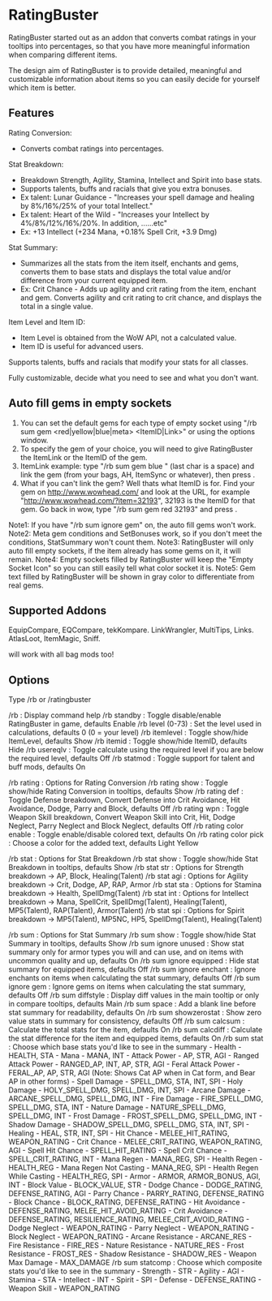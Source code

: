 # RatingBuster

RatingBuster started out as an addon that converts combat ratings in your tooltips into percentages, so that you have more meaningful information when comparing different items.

The design aim of RatingBuster is to provide detailed, meaningful and customizable information about items so you can easily decide for yourself which item is better.


## Features

Rating Conversion:
  * Converts combat ratings into percentages.

Stat Breakdown:
  * Breakdown Strength, Agility, Stamina, Intellect and Spirit into base stats.
  * Supports talents, buffs and racials that give you extra bonuses.
  * Ex talent: Lunar Guidance - "Increases your spell damage and healing by 8%/16%/25% of your total Intellect."
  * Ex talent: Heart of the Wild - "Increases your Intellect by 4%/8%/12%/16%/20%. In addition, ......etc"
  * Ex: +13 Intellect (+234 Mana, +0.18% Spell Crit, +3.9 Dmg)

Stat Summary:
  * Summarizes all the stats from the item itself, enchants and gems, converts them to base stats and displays the total value and/or difference from your current equipped item.
  * Ex: Crit Chance - Adds up agility and crit rating from the item, enchant and gem. Converts agility and crit rating to crit chance, and displays the total in a single value.

Item Level and Item ID:
  * Item Level is obtained from the WoW API, not a calculated value.
  * Item ID is useful for advanced users.

Supports talents, buffs and racials that modify your stats for all classes.

Fully customizable, decide what you need to see and what you don't want.


## Auto fill gems in empty sockets
1. You can set the default gems for each type of empty socket using "/rb sum gem <red|yellow|blue|meta> <ItemID|Link>" or using the options window.
2. To specify the gem of your choice, you will need to give RatingBuster the ItemLink or the ItemID of the gem.
3. ItemLink example: type "/rb sum gem blue " (last char is a space) and link the gem (from your bags, AH, ItemSync or whatever), then press <enter>.
4. What if you can't link the gem? Well thats what ItemID is for. Find your gem on http://www.wowhead.com/ and look at the URL,
   for example "http://www.wowhead.com/?item=32193", 32193 is the ItemID for that gem.
   Go back in wow, type "/rb sum gem red 32193" and press <enter>.

Note1: If you have "/rb sum ignore gem" on, the auto fill gems won't work.
Note2: Meta gem conditions and SetBonuses work, so if you don't meet the conditions, StatSummary won't count them.
Note3: RatingBuster will only auto fill empty sockets, if the item already has some gems on it, it will remain.
Note4: Empty sockets filled by RatingBuster will keep the "Empty Socket Icon" so you can still easily tell what color socket it is.
Note5: Gem text filled by RatingBuster will be shown in gray color to differentiate from real gems.


## Supported Addons

EquipCompare, EQCompare, tekKompare.
LinkWrangler, MultiTips, Links.
AtlasLoot, ItemMagic, Sniff.

will work with all bag mods too!


## Options

Type /rb or /ratingbuster

/rb : Display command help
/rb standby : Toggle disable/enable RatingBuster in game, defaults Enable
/rb level (0-73) : Set the level used in calculations, defaults 0 (0 = your level)
/rb itemlevel : Toggle show/hide ItemLevel, defaults Show
/rb itemid : Toggle show/hide ItemID, defaults Hide
/rb usereqlv : Toggle calculate using the required level if you are below the required level, defaults Off
/rb statmod : Toggle support for talent and buff mods, defaults On

/rb rating : Options for Rating Conversion
/rb rating show : Toggle show/hide Rating Conversion in tooltips, defaults Show
/rb rating def : Toggle Defense breakdown, Convert Defense into Crit Avoidance, Hit Avoidance, Dodge, Parry and Block, defaults Off
/rb rating wpn : Toggle Weapon Skill breakdown, Convert Weapon Skill into Crit, Hit, Dodge Neglect, Parry Neglect and Block Neglect, defaults Off
/rb rating color enable : Toggle enable/disable colored text, defaults On
/rb rating color pick : Choose a color for the added text, defaults Light Yellow

/rb stat : Options for Stat Breakdown
/rb stat show : Toggle show/hide Stat Breakdown in tooltips, defaults Show
/rb stat str : Options for Strength breakdown -> AP, Block, Healing(Talent)
/rb stat agi : Options for Agility breakdown -> Crit, Dodge, AP, RAP, Armor
/rb stat sta : Options for Stamina breakdown -> Health, SpellDmg(Talent)
/rb stat int : Options for Intellect breakdown -> Mana, SpellCrit, SpellDmg(Talent), Healing(Talent), MP5(Talent), RAP(Talent), Armor(Talent)
/rb stat spi : Options for Spirit breakdown -> MP5(Talent), MP5NC, HP5, SpellDmg(Talent), Healing(Talent)

/rb sum : Options for Stat Summary
/rb sum show : Toggle show/hide Stat Summary in tooltips, defaults Show
/rb sum ignore unused : Show stat summary only for armor types you will and can use, and on items with uncommon quality and up, defaults On
/rb sum ignore equipped : Hide stat summary for equipped items, defaults Off
/rb sum ignore enchant : Ignore enchants on items when calculating the stat summary, defaults Off
/rb sum ignore gem : Ignore gems on items when calculating the stat summary, defaults Off
/rb sum diffstyle : Display diff values in the main tooltip or only in compare tooltips, defaults Main
/rb sum space : Add a blank line before stat summary for readability, defaults On
/rb sum showzerostat : Show zero value stats in summary for consistency, defaults Off
/rb sum calcsum : Calculate the total stats for the item, defaults On
/rb sum calcdiff : Calculate the stat difference for the item and equipped items, defaults On
/rb sum stat : Choose which base stats you'd like to see in the summary
	- Health - HEALTH, STA
	- Mana - MANA, INT
	- Attack Power - AP, STR, AGI
	- Ranged Attack Power - RANGED_AP, INT, AP, STR, AGI
	- Feral Attack Power - FERAL_AP, AP, STR, AGI (Note: Shows Cat AP when in Cat form, and Bear AP in other forms)
	- Spell Damage - SPELL_DMG, STA, INT, SPI
	- Holy Damage - HOLY_SPELL_DMG, SPELL_DMG, INT, SPI
	- Arcane Damage - ARCANE_SPELL_DMG, SPELL_DMG, INT
	- Fire Damage - FIRE_SPELL_DMG, SPELL_DMG, STA, INT
	- Nature Damage - NATURE_SPELL_DMG, SPELL_DMG, INT
	- Frost Damage - FROST_SPELL_DMG, SPELL_DMG, INT
	- Shadow Damage - SHADOW_SPELL_DMG, SPELL_DMG, STA, INT, SPI
	- Healing - HEAL, STR, INT, SPI
	- Hit Chance - MELEE_HIT_RATING, WEAPON_RATING
	- Crit Chance - MELEE_CRIT_RATING, WEAPON_RATING, AGI
	- Spell Hit Chance - SPELL_HIT_RATING
	- Spell Crit Chance - SPELL_CRIT_RATING, INT
	- Mana Regen - MANA_REG, SPI
	- Health Regen - HEALTH_REG
	- Mana Regen Not Casting - MANA_REG, SPI
	- Health Regen While Casting - HEALTH_REG, SPI
	- Armor - ARMOR, ARMOR_BONUS, AGI, INT
	- Block Value - BLOCK_VALUE, STR
	- Dodge Chance - DODGE_RATING, DEFENSE_RATING, AGI
	- Parry Chance - PARRY_RATING, DEFENSE_RATING
	- Block Chance - BLOCK_RATING, DEFENSE_RATING
	- Hit Avoidance - DEFENSE_RATING, MELEE_HIT_AVOID_RATING
	- Crit Avoidance - DEFENSE_RATING, RESILIENCE_RATING, MELEE_CRIT_AVOID_RATING
	- Dodge Neglect - WEAPON_RATING
	- Parry Neglect - WEAPON_RATING
	- Block Neglect - WEAPON_RATING
	- Arcane Resistance - ARCANE_RES
	- Fire Resistance - FIRE_RES
	- Nature Resistance - NATURE_RES
	- Frost Resistance - FROST_RES
	- Shadow Resistance - SHADOW_RES
	- Weapon Max Damage - MAX_DAMAGE
/rb sum statcomp : Choose which composite stats you'd like to see in the summary
	- Strength - STR
	- Agility - AGI
	- Stamina - STA
	- Intellect - INT
	- Spirit - SPI
	- Defense - DEFENSE_RATING
	- Weapon Skill - WEAPON_RATING
